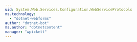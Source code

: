 ```yaml
---
uid: System.Web.Services.Configuration.WebServiceProtocols
ms.technology: 
  - "dotnet-webforms"
author: "dotnet-bot"
ms.author: "dotnetcontent"
manager: "wpickett"
---
```

